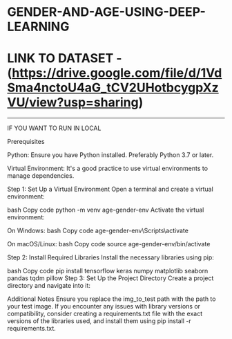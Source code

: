 # GENDER-AND-AGE-USING-DEEP-LEARNING
# LINK TO DATASET -(https://drive.google.com/file/d/1VdSma4nctoU4aG_tCV2UHotbcygpXzVU/view?usp=sharing)

-------------------------------------------------------------------------------------------------

IF YOU WANT TO RUN IN LOCAL 

Prerequisites

Python: Ensure you have Python installed. Preferably Python 3.7 or later.

Virtual Environment: It's a good practice to use virtual environments to manage dependencies.

Step 1: Set Up a Virtual Environment
Open a terminal and create a virtual environment:

bash
Copy code
python -m venv age-gender-env
Activate the virtual environment:

On Windows:
bash
Copy code
age-gender-env\Scripts\activate

On macOS/Linux:
bash
Copy code
source age-gender-env/bin/activate

Step 2: Install Required Libraries
Install the necessary libraries using pip:

bash
Copy code
pip install tensorflow keras numpy matplotlib seaborn pandas tqdm pillow
Step 3: Set Up the Project Directory
Create a project directory and navigate into it:

Additional Notes
Ensure you replace the img_to_test path with the path to your test image.
If you encounter any issues with library versions or compatibility, consider creating a requirements.txt file with the exact versions of the libraries used, and install them using pip install -r requirements.txt.
